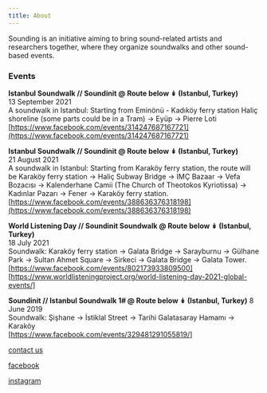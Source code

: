 ```yaml
---
title: About
---
```


<!--<p align="center">
  <img src="/images/world_listening_day_2021_soundwalk.jpg" style="width: 100%; max-width: 1040px; height: auto;" />
</p>
-->

Sounding is an initiative aiming to bring sound-related artists and researchers together, where they organize soundwalks and other sound-based events.


### Events

 
**Istanbul Soundwalk // Soundinit @ Route below ↡ (Istanbul, Turkey)**  
13 September 2021   
A soundwalk in Istanbul: Starting from Eminönü - Kadıköy ferry station Haliç shoreline (some parts could be in a Tram) → Eyüp → Pierre Loti  
[https://www.facebook.com/events/314247687167721](https://www.facebook.com/events/314247687167721)


**Istanbul Soundwalk // Soundinit @ Route below ↡ (Istanbul, Turkey)**  
21 August 2021  
A soundwalk in Istanbul: Starting from Karaköy ferry station, the route will be Karaköy ferry station → Haliç Subway Bridge → IMÇ Bazaar → Vefa Bozacısı → Kalenderhane Camii (The Church of Theotokos Kyriotissa) → Kadınlar Pazarı → Fener → Karaköy ferry station.  
[https://www.facebook.com/events/388636376318198](https://www.facebook.com/events/388636376318198)

**World Listening Day // Soundinit Soundwalk @ Route below ↡ (Istanbul, Turkey)**  
18 July 2021  
Soundwalk: Karaköy ferry station → Galata Bridge → Sarayburnu → Gülhane Park → Sultan Ahmet Square → Sirkeci → Galata Bridge → Galata Tower.  
[https://www.facebook.com/events/802173933809500]  
[https://www.worldlisteningproject.org/world-listening-day-2021-global-events/]

**Soundinit // Istanbul Soundwalk 1# @ Route below ↡ (Istanbul, Turkey)**
8 June 2019  
Soundwalk: Şişhane → İstiklal Street → Tarihi Galatasaray Hamamı → Karaköy  
[https://www.facebook.com/events/329481291055819/]

 

[contact us](https://docs.google.com/forms/d/1bR_9Eoz-YTYKCCOFsM8smKg13FTl7b-ajXyIR4db9d0)

[facebook](https://www.facebook.com/soundinit.istanbul) 

[instagram](https://www.instagram.com/sound.init) 




